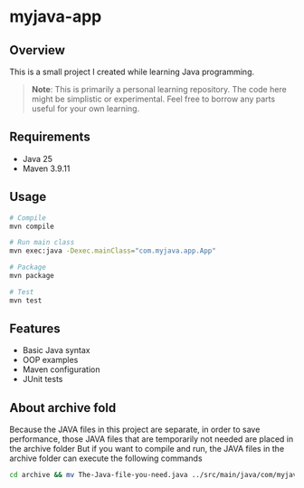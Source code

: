 # myjava-app

## Overview
This is a small project I created while learning Java programming.

> **Note**: This is primarily a personal learning repository. The code here might be simplistic or experimental. Feel free to borrow any parts useful for your own learning.


## Requirements
- Java 25
- Maven 3.9.11

## Usage
```bash
# Compile
mvn compile

# Run main class
mvn exec:java -Dexec.mainClass="com.myjava.app.App"

# Package
mvn package

# Test
mvn test
```
## Features
- Basic Java syntax
- OOP examples
- Maven configuration
- JUnit tests
## About archive fold
Because the JAVA files in this project are separate, in order to save performance, those JAVA files that are temporarily not needed are placed in the archive folder
But if you want to compile and run, the JAVA files in the archive folder can execute the following commands
```bash
cd archive && mv The-Java-file-you-need.java ../src/main/java/com/myjava/app/ && cd .. && mvn compile && mvn package
```

